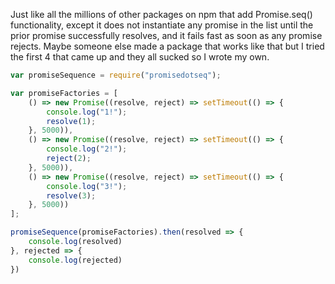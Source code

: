 Just like all the millions of other packages on npm that add Promise.seq() functionality, except it does not instantiate any promise in the list until the prior promise successfully resolves, and it fails fast as soon as any promise rejects.  Maybe someone else made a package that works like that but I tried the first 4 that came up and they all sucked so I wrote my own.

```js
var promiseSequence = require("promisedotseq");

var promiseFactories = [
	() => new Promise((resolve, reject) => setTimeout(() => {
		console.log("1!");
		resolve(1);
	}, 5000)),
	() => new Promise((resolve, reject) => setTimeout(() => {
		console.log("2!");
		reject(2);
	}, 5000)),
	() => new Promise((resolve, reject) => setTimeout(() => {
		console.log("3!");
		resolve(3);
	}, 5000))
];

promiseSequence(promiseFactories).then(resolved => {
	console.log(resolved)
}, rejected => {
	console.log(rejected)
})
```
